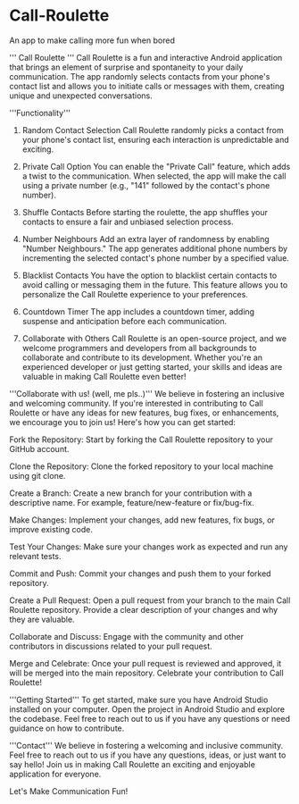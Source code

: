 # Call-Roulette
An app to make calling more fun when bored


''' Call Roulette '''
Call Roulette is a fun and interactive Android application that brings an element of surprise and spontaneity to your daily communication. The app randomly selects contacts from your phone's contact list and allows you to initiate calls or messages with them, creating unique and unexpected conversations.

'''Functionality'''
1. Random Contact Selection
Call Roulette randomly picks a contact from your phone's contact list, ensuring each interaction is unpredictable and exciting.

2. Private Call Option
You can enable the "Private Call" feature, which adds a twist to the communication. When selected, the app will make the call using a private number (e.g., "141" followed by the contact's phone number).

3. Shuffle Contacts
Before starting the roulette, the app shuffles your contacts to ensure a fair and unbiased selection process.

4. Number Neighbours
Add an extra layer of randomness by enabling "Number Neighbours." The app generates additional phone numbers by incrementing the selected contact's phone number by a specified value.

5. Blacklist Contacts
You have the option to blacklist certain contacts to avoid calling or messaging them in the future. This feature allows you to personalize the Call Roulette experience to your preferences.

6. Countdown Timer
The app includes a countdown timer, adding suspense and anticipation before each communication.

7. Collaborate with Others
Call Roulette is an open-source project, and we welcome programmers and developers from all backgrounds to collaborate and contribute to its development. Whether you're an experienced developer or just getting started, your skills and ideas are valuable in making Call Roulette even better!

'''Collaborate with us! (well, me pls..)'''
We believe in fostering an inclusive and welcoming community. If you're interested in contributing to Call Roulette or have any ideas for new features, bug fixes, or enhancements, we encourage you to join us! Here's how you can get started:

Fork the Repository: Start by forking the Call Roulette repository to your GitHub account.

Clone the Repository: Clone the forked repository to your local machine using git clone.

Create a Branch: Create a new branch for your contribution with a descriptive name. For example, feature/new-feature or fix/bug-fix.

Make Changes: Implement your changes, add new features, fix bugs, or improve existing code.

Test Your Changes: Make sure your changes work as expected and run any relevant tests.

Commit and Push: Commit your changes and push them to your forked repository.

Create a Pull Request: Open a pull request from your branch to the main Call Roulette repository. Provide a clear description of your changes and why they are valuable.

Collaborate and Discuss: Engage with the community and other contributors in discussions related to your pull request.

Merge and Celebrate: Once your pull request is reviewed and approved, it will be merged into the main repository. Celebrate your contribution to Call Roulette!

'''Getting Started'''
To get started, make sure you have Android Studio installed on your computer. Open the project in Android Studio and explore the codebase. Feel free to reach out to us if you have any questions or need guidance on how to contribute.

'''Contact'''
We believe in fostering a welcoming and inclusive community. Feel free to reach out to us if you have any questions, ideas, or just want to say hello! Join us in making Call Roulette an exciting and enjoyable application for everyone.

Let's Make Communication Fun!
